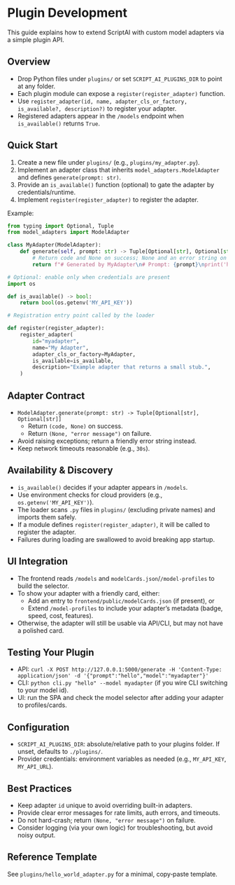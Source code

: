 # Plugin Development

This guide explains how to extend ScriptAI with custom model adapters via a simple plugin API.

## Overview
- Drop Python files under `plugins/` or set `SCRIPT_AI_PLUGINS_DIR` to point at any folder.
- Each plugin module can expose a `register(register_adapter)` function.
- Use `register_adapter(id, name, adapter_cls_or_factory, is_available?, description?)` to register your adapter.
- Registered adapters appear in the `/models` endpoint when `is_available()` returns `True`.

## Quick Start
1. Create a new file under `plugins/` (e.g., `plugins/my_adapter.py`).
2. Implement an adapter class that inherits `model_adapters.ModelAdapter` and defines `generate(prompt: str)`.
3. Provide an `is_available()` function (optional) to gate the adapter by credentials/runtime.
4. Implement `register(register_adapter)` to register the adapter.

Example:
```python
from typing import Optional, Tuple
from model_adapters import ModelAdapter

class MyAdapter(ModelAdapter):
    def generate(self, prompt: str) -> Tuple[Optional[str], Optional[str]]:
        # Return code and None on success; None and an error string on failure
        return f"# Generated by MyAdapter\n# Prompt: {prompt}\nprint('hello')\n", None

# Optional: enable only when credentials are present
import os

def is_available() -> bool:
    return bool(os.getenv('MY_API_KEY'))

# Registration entry point called by the loader

def register(register_adapter):
    register_adapter(
        id="myadapter",
        name="My Adapter",
        adapter_cls_or_factory=MyAdapter,
        is_available=is_available,
        description="Example adapter that returns a small stub.",
    )
```

## Adapter Contract
- `ModelAdapter.generate(prompt: str) -> Tuple[Optional[str], Optional[str]]`
  - Return `(code, None)` on success.
  - Return `(None, "error message")` on failure.
- Avoid raising exceptions; return a friendly error string instead.
- Keep network timeouts reasonable (e.g., `30s`).

## Availability & Discovery
- `is_available()` decides if your adapter appears in `/models`.
- Use environment checks for cloud providers (e.g., `os.getenv('MY_API_KEY')`).
- The loader scans `.py` files in `plugins/` (excluding private names) and imports them safely.
- If a module defines `register(register_adapter)`, it will be called to register the adapter.
- Failures during loading are swallowed to avoid breaking app startup.

## UI Integration
- The frontend reads `/models` and `modelCards.json`/`/model-profiles` to build the selector.
- To show your adapter with a friendly card, either:
  - Add an entry to `frontend/public/modelCards.json` (if present), or
  - Extend `/model-profiles` to include your adapter’s metadata (badge, speed, cost, features).
- Otherwise, the adapter will still be usable via API/CLI, but may not have a polished card.

## Testing Your Plugin
- API: `curl -X POST http://127.0.0.1:5000/generate -H 'Content-Type: application/json' -d '{"prompt":"hello","model":"myadapter"}'`
- CLI: `python cli.py "hello" --model myadapter` (if you wire CLI switching to your model id).
- UI: run the SPA and check the model selector after adding your adapter to profiles/cards.

## Configuration
- `SCRIPT_AI_PLUGINS_DIR`: absolute/relative path to your plugins folder. If unset, defaults to `./plugins/`.
- Provider credentials: environment variables as needed (e.g., `MY_API_KEY`, `MY_API_URL`).

## Best Practices
- Keep adapter `id` unique to avoid overriding built-in adapters.
- Provide clear error messages for rate limits, auth errors, and timeouts.
- Do not hard-crash; return `(None, "error message")` on failure.
- Consider logging (via your own logic) for troubleshooting, but avoid noisy output.

## Reference Template
See `plugins/hello_world_adapter.py` for a minimal, copy‑paste template.